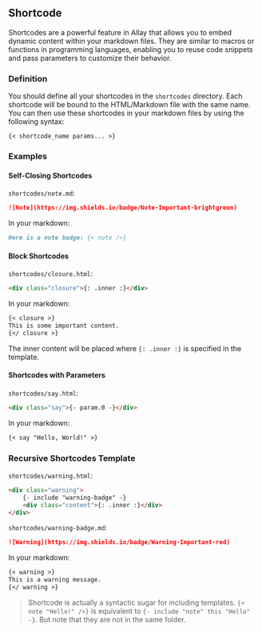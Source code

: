 ## Shortcode

Shortcodes are a powerful feature in Allay that allows you to embed dynamic content within your markdown files. They are similar to macros or functions in programming languages, enabling you to reuse code snippets and pass parameters to customize their behavior.

### Definition

You should define all your shortcodes in the `shortcodes` directory. Each shortcode will be bound to the HTML/Markdown file with the same name. You can then use these shortcodes in your markdown files by using the following syntax:

```
{< shortcode_name params... >}
```

### Examples

#### Self-Closing Shortcodes

`shortcodes/note.md`:

```md
![Note](https://img.shields.io/badge/Note-Important-brightgreen)
```

In your markdown:

```md
Here is a note badge: {< note />}
```

#### Block Shortcodes

`shortcodes/closure.html`:

```html
<div class="closure">{: .inner :}</div>
```

In your markdown:

```md
{< closure >}
This is some important content.
{</ closure >}
```

The inner content will be placed where `{: .inner :}` is specified in the template.

#### Shortcodes with Parameters

`shortcodes/say.html`:

```html
<div class="say">{- param.0 -}</div>
```

In your markdown:

```md
{< say "Hello, World!" >}
```

### Recursive Shortcodes Template

`shortcodes/warning.html`:

```html
<div class="warning">
    {- include "warning-badge" -}
    <div class="content">{: .inner :}</div>
</div>
```

`shortcodes/warning-badge.md`:

```md
![Warning](https://img.shields.io/badge/Warning-Important-red)
```

In your markdown:

```md
{< warning >}
This is a warning message.
{</ warning >}
```

> Shortcode is actually a syntactic sugar for including templates. `{< note "Hello!" />}` is equivalent to `{- include "note" this "Hello" -}`. But note that they are not in the same folder.

